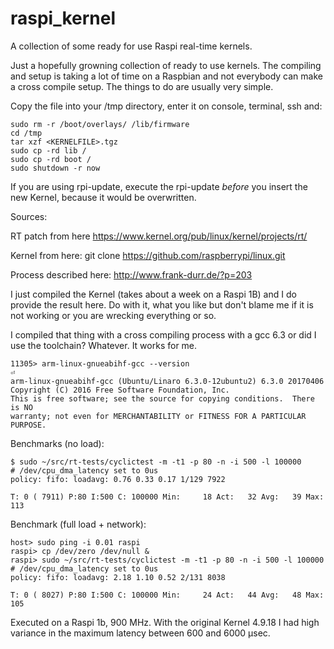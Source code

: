 # raspi_kernel
A collection of some ready for use Raspi real-time kernels. 

Just a hopefully growning collection of ready to use kernels. The compiling and setup is taking a lot of time on a Raspbian and not everybody can make a cross compile setup. The things to do are usually very simple. 

Copy the file into your /tmp directory, enter it on console, terminal, ssh and:

```
sudo rm -r /boot/overlays/ /lib/firmware
cd /tmp
tar xzf <KERNELFILE>.tgz
sudo cp -rd lib /
sudo cp -rd boot /
sudo shutdown -r now
```
If you are using rpi-update, execute the rpi-update *before* you insert the new Kernel, because it would be overwritten.

Sources:

RT patch from here
https://www.kernel.org/pub/linux/kernel/projects/rt/

Kernel from here: 
git clone https://github.com/raspberrypi/linux.git

Process described here:
http://www.frank-durr.de/?p=203

I just compiled the Kernel (takes about a week on a Raspi 1B) and I do provide the result here. Do with it, what you like but don't blame me if it is not working or you are wrecking everything or so. 

I compiled that thing with a cross compiling process with a gcc 6.3 or did I use the toolchain? Whatever. It works for me. 
```
11305> arm-linux-gnueabihf-gcc --version                                                                                    ⏎
arm-linux-gnueabihf-gcc (Ubuntu/Linaro 6.3.0-12ubuntu2) 6.3.0 20170406
Copyright (C) 2016 Free Software Foundation, Inc.
This is free software; see the source for copying conditions.  There is NO
warranty; not even for MERCHANTABILITY or FITNESS FOR A PARTICULAR PURPOSE.
```
Benchmarks (no load):
```
$ sudo ~/src/rt-tests/cyclictest -m -t1 -p 80 -n -i 500 -l 100000
# /dev/cpu_dma_latency set to 0us
policy: fifo: loadavg: 0.76 0.33 0.17 1/129 7922          

T: 0 ( 7911) P:80 I:500 C: 100000 Min:     18 Act:   32 Avg:   39 Max:     113
```
Benchmark (full load + network):
```
host> sudo ping -i 0.01 raspi
raspi> cp /dev/zero /dev/null & 
raspi> sudo ~/src/rt-tests/cyclictest -m -t1 -p 80 -n -i 500 -l 100000
# /dev/cpu_dma_latency set to 0us
policy: fifo: loadavg: 2.18 1.10 0.52 2/131 8038          

T: 0 ( 8027) P:80 I:500 C: 100000 Min:     24 Act:   44 Avg:   48 Max:     105
```
Executed on a Raspi 1b, 900 MHz. With the original Kernel 4.9.18 I had high variance in the maximum latency between 600 and 6000 µsec.
